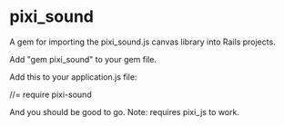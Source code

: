 # pixi_sound
A gem for importing the pixi_sound.js canvas library into Rails projects.

Add "gem pixi_sound" to your gem file. 

Add this to your application.js file:

//= require pixi-sound

And you should be good to go. Note: requires pixi_js to work.

